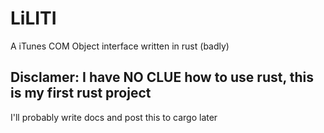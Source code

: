 # LiLITI

A iTunes COM Object interface written in rust (badly)

## Disclamer: I have NO CLUE how to use rust, this is my first rust project

I'll probably write docs and post this to cargo later